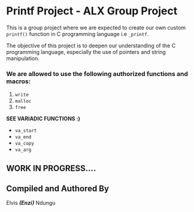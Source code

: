 # Printf Project - ALX Group Project

This is a group project where we are expected to create our own custom `printf()` function in C programming language i.e `_printf`. 

The objective of this project is to deepen our understanding of the C programming language, especially the use of pointers and string manipulation.


### We are allowed to use the following authorized functions and macros:

1.  `write`
2. `malloc`
3. `free`

**SEE VARIADIC FUNCTIONS :)**
-   `va_start`
-   `va_end`
-   `va_copy`
-   `va_arg`

## WORK IN PROGRESS....


## Compiled and Authored By
Elvis _**(Enzi)**_ Ndungu

